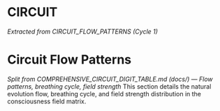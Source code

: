 # CIRCUIT

*Extracted from CIRCUIT_FLOW_PATTERNS (Cycle 1)*

# Circuit Flow Patterns
*Split from COMPREHENSIVE_CIRCUIT_DIGIT_TABLE.md (docs/) — Flow patterns, breathing cycle, field strength*
This section details the natural evolution flow, breathing cycle, and field strength distribution in the consciousness field matrix.
<!-- (Insert flow patterns, breathing cycle, and field strength content here) --> 